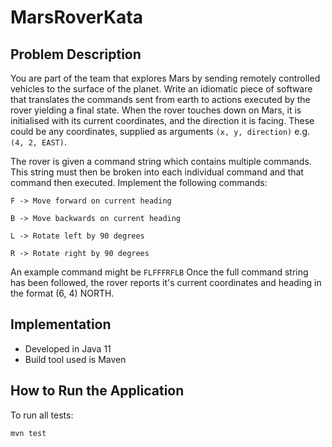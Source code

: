 # MarsRoverKata

## Problem Description

You are part of the team that explores Mars by sending remotely controlled vehicles to the surface of the planet. 
Write an idiomatic piece of software that translates the commands sent from earth to actions executed by the rover yielding a final state.
When the rover touches down on Mars, it is initialised with its current coordinates, and the direction it is facing. 
These could be any coordinates, supplied as arguments ```(x, y, direction)``` e.g. ```(4, 2, EAST)```.

The rover is given a command string which contains multiple commands. This string must then be
broken into each individual command and that command then executed. Implement the following
commands:

```F -> Move forward on current heading```

```B -> Move backwards on current heading```

```L -> Rotate left by 90 degrees```

```R -> Rotate right by 90 degrees```

An example command might be ```FLFFFRFLB```
Once the full command string has been followed, the rover reports it's current coordinates and
heading in the format (6, 4) NORTH.

## Implementation
- Developed in Java 11
- Build tool used is Maven

## How to Run the Application

To run all tests:

```bash
mvn test
```

